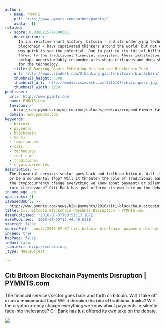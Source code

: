 ```yaml
---
author:
  - name: PYMNTS
    url: 'http://www.pymnts.com/author/pymnts/'
    avatar: {}
related:
  - score: 0.8380215764000001
    description: >-
      In its relative short history, bitcoin - and its underlying technology the
      blockchain - have captivated thinkers around the world, but not everyone
      was quick to see the potential. Due in part to its initial billing as a
      threat to the traditional financial ecosystem, these institutions have
      perhaps understandably responded with sharp critiques and deep skepticism
      for the technology.
    title: 8 Banking Giants Embracing Bitcoin and Blockchain Tech
    url: 'http://www.coindesk.com/8-banking-giants-bitcoin-blockchain/'
    thumbnail_height: 1000
    thumbnail_url: 'http://media.coindesk.com/2015/07/skyscrapers.jpg'
    thumbnail_width: 1500
publisher:
  url: 'http://www.pymnts.com'
  name: PYMNTS.com
  favicon: >-
    http://cdn.pymnts.com/wp-content/uploads/2016/01/cropped-PYMNTS-Favicon1-192x192.jpg
  domain: www.pymnts.com
keywords:
  - bitcoin
  - payments
  - blockchain
  - banks
  - remittances
  - citi
  - technology
  - real-time
  - traditional
  - cryptocurrencies
description: >-
  The financial services sector goes back and forth on bitcoin. Will it take off
  or be a monumental flop? Will it threaten the role of traditional banks? Will
  the cryptocurrency change everything we know about payments or silently fade
  into irrelevance? Citi Bank has just offered its own take on the debate.
inLanguage: en
app_links: []
isBasedOnUrl: >-
  http://www.pymnts.com/news/b2b-payments/2016/citi-blockchain-bitcoin-payments-bank-disruption-report/
title: Citi Bitcoin Blockchain Payments Disruption | PYMNTS.com
datePublished: '2016-07-07T03:51:13.187Z'
dateModified: '2016-07-06T15:44:40.819Z'
starred: false
sourcePath: _posts/2016-07-07-citi-bitcoin-blockchain-payments-disruption-or-pymntscom.md
inFeed: true
hasPage: false
inNav: false
_context: 'http://schema.org'
_type: MediaObject

---
```

<article style=""><h1>Citi Bitcoin Blockchain Payments Disruption | PYMNTS.com</h1><p>The financial services sector goes back and forth on bitcoin. Will it take off or be a monumental flop? Will it threaten the role of traditional banks? Will the cryptocurrency change everything we know about payments or silently fade into irrelevance? Citi Bank has just offered its own take on the debate.</p><img src="http://cdn.pymnts.com/wp-content/uploads/2016/07/citi-blockchain-bitcoin-payments-disruption-report-1000x600.jpg" /></article>